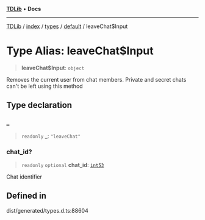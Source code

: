[**TDLib**](../../../../../../README.md) • **Docs**

***

[TDLib](../../../../../../modules.md) / [index](../../../../../README.md) / [types](../../../README.md) / [default](../README.md) / leaveChat$Input

# Type Alias: leaveChat$Input

> **leaveChat$Input**: `object`

Removes the current user from chat members. Private and secret chats can't be left using this method

## Type declaration

### \_

> `readonly` **\_**: `"leaveChat"`

### chat\_id?

> `readonly` `optional` **chat\_id**: [`int53`](int53.md)

Chat identifier

## Defined in

dist/generated/types.d.ts:88604
